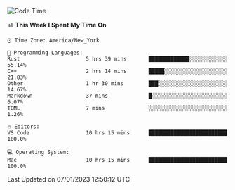 <!--START_SECTION:waka-->
![Code Time](http://img.shields.io/badge/Code%20Time-29%20hrs%203%20mins-blue)

📊 **This Week I Spent My Time On** 

```text
⌚︎ Time Zone: America/New_York

💬 Programming Languages: 
Rust                     5 hrs 39 mins       █████████████░░░░░░░░░░░░   55.14% 
C++                      2 hrs 14 mins       █████░░░░░░░░░░░░░░░░░░░░   21.83% 
Other                    1 hr 30 mins        ███░░░░░░░░░░░░░░░░░░░░░░   14.67% 
Markdown                 37 mins             █░░░░░░░░░░░░░░░░░░░░░░░░   6.07% 
TOML                     7 mins              ░░░░░░░░░░░░░░░░░░░░░░░░░   1.26%

🔥 Editors: 
VS Code                  10 hrs 15 mins      █████████████████████████   100.0%

💻 Operating System: 
Mac                      10 hrs 15 mins      █████████████████████████   100.0%

```


 Last Updated on 07/01/2023 12:50:12 UTC
<!--END_SECTION:waka-->
